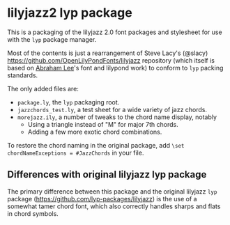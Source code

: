 # lilyjazz2 lyp package

This is a packaging of the lilyjazz 2.0 font packages and stylesheet for use with the `lyp` package manager.

Most of the contents is just a rearrangement of Steve Lacy's (@slacy) https://github.com/OpenLilyPondFonts/lilyjazz repository (which itself is based on [Abraham Lee](tisimst.lilypond@gmail.com)'s font and lilypond work) to conform to `lyp` packing standards.

The only added files are:

* `package.ly`, the `lyp` packaging root.
* `jazzchords_test.ly`, a test sheet for a wide variety of jazz chords.
* `morejazz.ily`, a number of tweaks to the chord name display, notably
   * Using a triangle instead of "M" for major 7th chords.
   * Adding a few more exotic chord combinations.

To restore the chord naming in the original package, add `\set chordNameExceptions = #JazzChords` in your file.

## Differences with original lilyjazz lyp package

The primary difference between this package and the original lilyjazz `lyp` package (https://github.com/lyp-packages/lilyjazz) is the use of a somewhat tamer chord font, which also correctly handles sharps and flats in chord symbols.
